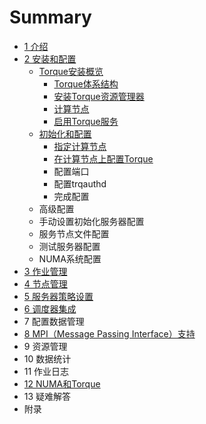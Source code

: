 # Summary

* [1 介绍](README.md)
* [2 安装和配置](chapter1.md)
  * [Torque安装概览](chapter1/an-zhuang-torque.md)
    * [Torque体系结构](chapter1/an-zhuang-torque/torqueti-xi-jie-gou.md)
    * [安装Torque资源管理器](chapter1/an-zhuang-torque/an-zhuang-torque-zi-yuan-guan-li-qi.md)
    * [计算节点](chapter1/an-zhuang-torque/ji-suan-jie-dian.md)
    * [启用Torque服务](chapter1/an-zhuang-torque/qi-yong-torque-fu-wu.md)
  * [初始化和配置](chapter1/chu-shi-hua-he-pei-zhi.md)
    * [指定计算节点](chapter1/chu-shi-hua-he-pei-zhi/zhi-ding-ji-suan-jie-dian.md)
    * [在计算节点上配置Torque](chapter1/chu-shi-hua-he-pei-zhi/zai-ji-suan-jie-dian-shang-pei-zhi-torque.md)
    * 配置端口
    * 配置trqauthd
    * 完成配置
  * 高级配置
  * 手动设置初始化服务器配置
  * 服务节点文件配置
  * 测试服务器配置
  * NUMA系统配置
* [3 作业管理](ti-jiao-he-guan-li-zuo-ye.md)
* [4 节点管理](jie-dian-guan-li.md)
* [5 服务器策略设置](fu-wu-qi-ce-lve-she-zhi.md)
* [6 调度器集成](pei-zhi-shu-ju-guan-li.md)
* 7 配置数据管理
* [8 MPI（Message Passing Interface）支持](zi-yuan.md)
* 9 资源管理
* 10 数据统计
* 11 作业日志
* [12 NUMA和Torque](yi-nan-jie-da.md)
* 13 疑难解答
* 附录

